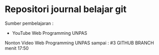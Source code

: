# Repositori journal belajar git

Sumber pembelajaran :
- YouTube Web Programming UNPAS

Nonton Video Web Programming UNPAS sampai : #3 GITHUB BRANCH menit 17:50
